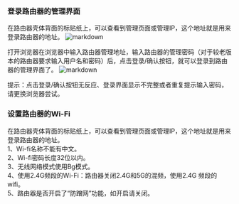 ###   登录路由器的管理界面
在路由器壳体背面的标贴纸上，可以查看到管理页面或管理IP，这个地址就是用来登录路由器的地址。
![markdown](https://www.mdeditor.com/images/logos/markdown.png "markdown")

打开浏览器在浏览器中输入路由器管理地址，输入路由器的管理密码（对于较老版本的路由器要求输入用户名和密码）后，点击登录/确认按钮，就可以登录到路由器的管理界面了。
![markdown](https://www.mdeditor.com/images/logos/markdown.png "markdown")

提示：点击登录/确认按钮无反应、登录界面显示不完整或者重复提示输入密码，请更换浏览器尝试。

###   设置路由器的Wi-Fi
在路由器壳体背面的标贴纸上，可以查看到管理页面或管理IP，这个地址就是用来登录路由器的地址。<br>
1、Wi-fi名称不能有中文。</br>
2、Wi-fi密码长度32位以内。</br>
3、无线网络模式使用Bg模式。</br>
4、使用2.4G频段的Wi-Fi：路由器关闭2.4G和5G的混频，使用2.4G 频段的wifi。</br>
5、路由器是否开启了“防蹭网”功能，如开启请关闭。</br>